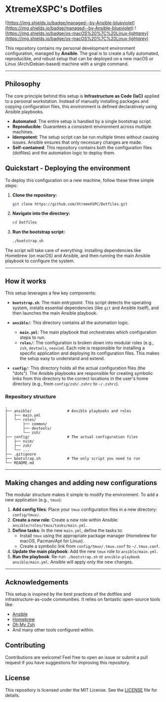 # XtremeXSPC's Dotfiles

![https://img.shields.io/badge/managed--by-Ansible-blueviolet](https://img.shields.io/badge/managed--by-Ansible-blueviolet) ![https://img.shields.io/badge/os-macOS%20%7C%20Linux-lightgrey](https://img.shields.io/badge/os-macOS%20%7C%20Linux-lightgrey)

This repository contains my personal development environment configuration, managed by **Ansible**. The goal is to create a fully automated, reproducible, and robust setup that can be deployed on a new macOS or Linux (Arch/Debian-based) machine with a single command.

---

## Philosophy

The core principle behind this setup is **Infrastructure as Code (IaC)** applied to a personal workstation. Instead of manually installing packages and copying configuration files, this environment is defined declaratively using Ansible playbooks.

- **Automated**: The entire setup is handled by a single bootstrap script.
- **Reproducible**: Guarantees a consistent environment across multiple machines.
- **Idempotent**: The setup script can be run multiple times without causing issues. Ansible ensures that only necessary changes are made.
- **Self-contained**: This repository contains both the configuration files (dotfiles) and the automation logic to deploy them.

## Quickstart - Deploying the environment

To deploy this configuration on a new machine, follow these three simple steps:

1. **Clone the repository:**

    ```sh
    git clone https://github.com/XtremeXSPC/Dotfiles.git
    ```

2. **Navigate into the directory:**

    ```sh
    cd Dotfiles
    ```

3. **Run the bootstrap script:**

    ```sh
    ./bootstrap.sh
    ```

The script will take care of everything: installing dependencies like Homebrew (on macOS) and Ansible, and then running the main Ansible playbook to configure the system.

---

## How it works

This setup leverages a few key components:

- **`bootstrap.sh`**: The main entrypoint. This script detects the operating system, installs essential dependencies (like `git` and Ansible itself), and then launches the main Ansible playbook.

- **`ansible/`**: This directory contains all the automation logic.
  - **`main.yml`**: The main playbook that orchestrates which configuration steps to run.
  - **`roles/`**: The configuration is broken down into modular roles (e.g., `zsh`, `devtools`, `neovim`). Each role is responsible for installing a specific application and deploying its configuration files. This makes the setup easy to understand and extend.

- **`config/`**: This directory holds all the actual configuration files (the "dots"). The Ansible playbooks are responsible for creating symbolic links from this directory to the correct locations in the user's home directory (e.g., from `config/zsh/.zshrc` to `~/.zshrc`).

### Repository structure

```Tree
.
├── ansible/                # Ansible playbooks and roles
│   ├── main.yml
│   └── roles/
│       ├── common/
│       ├── devtools/
│       └── zsh/
├── config/                 # The actual configuration files
│   ├── nvim/
│   ├── zsh/
│   └── ...
├── .gitignore
├── bootstrap.sh            # The only script you need to run
└── README.md
```

---

## Making changes and adding new configurations

The modular structure makes it simple to modify the environment. To add a new application (e.g., `tmux`):

1. **Add config files**: Place your `tmux` configuration files in a new directory: `config/tmux/`.
2. **Create a new role**: Create a new role within Ansible: `ansible/roles/tmux/tasks/main.yml`.
3. **Define tasks**: In the new `main.yml`, define the tasks to:
    - Install `tmux` using the appropriate package manager (Homebrew for macOS, Pacman/Apt for Linux).
    - Create a symbolic link from `config/tmux/.tmux.conf` to `~/.tmux.conf`.
4. **Update the main playbook**: Add the new `tmux` role to `ansible/main.yml`.
5. **Run the playbook**: Re-run `./bootstrap.sh` or `ansible-playbook ansible/main.yml`. Ansible will apply only the new changes.

---

## Acknowledgements

This setup is inspired by the best practices of the dotfiles and infrastructure-as-code communities. It relies on fantastic open-source tools like:

- [Ansible](https://www.ansible.com/)
- [Homebrew](https://brew.sh/)
- [Oh My Zsh](https://ohmyz.sh/)
- And many other tools configured within.

## Contributing

Contributions are welcome! Feel free to open an issue or submit a pull request if you have suggestions for improving this repository.

## License

This repository is licensed under the MIT License. See the [LICENSE](LICENSE) file for details.
